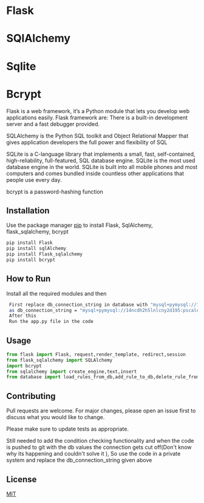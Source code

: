# Flask
# SQlAlchemy
# Sqlite
# Bcrypt



Flask is a web framework, it’s a Python module that lets you develop web applications easily. Flask framework are: There is a built-in development server and a fast debugger provided.

SQLAlchemy is the Python SQL toolkit and Object Relational Mapper that gives application developers the full power and flexibility of SQL

SQLite is a C-language library that implements a small, fast, self-contained, high-reliability, full-featured, SQL database engine. SQLite is the most used database engine in the world. SQLite is built into all mobile phones and most computers and comes bundled inside countless other applications that people use every day.

bcrypt is a password-hashing function


## Installation

Use the package manager [pip](https://pip.pypa.io/en/stable/) to install Flask, SqlAlchemy, flask_sqlalchemy, bcrypt

```bash
pip install Flask
pip install sqlAlchemy
pip install Flask_sqlalchemy
pip install bcrypt
```
## How to Run

Install all the required modules and then 
```bash
 First replace db_connection_string in database with "mysql+pymysql://14ncdh2h5lnlcny2d195:pscale_pw_cmgdWnKbXNs6zLtE0cxEmRl42vWgQQS7xOWo7LXWrAb@aws.connect.psdb.cloud/utkarshflaskdb?charset=utf8mb4"
 as db_connection_string = "mysql+pymysql://14ncdh2h5lnlcny2d195:pscale_pw_cmgdWnKbXNs6zLtE0cxEmRl42vWgQQS7xOWo7LXWrAb@aws.connect.psdb.cloud/utkarshflaskdb?charset=utf8mb4"
 After this 
 Run the app.py file in the code  
```

## Usage

```python
from flask import Flask, request,render_template, redirect,session
from flask_sqlalchemy import SQLAlchemy
import bcrypt
from sqlalchemy import create_engine,text,insert
from database import load_rules_from_db,add_rule_to_db,delete_rule_from_db
```

## Contributing

Pull requests are welcome. For major changes, please open an issue first
to discuss what you would like to change.

Please make sure to update tests as appropriate.

Still needed to add the condition checking functionality and when the code is pushed to git with the db values the connection gets cut off(Don't know why its happening and couldn't solve it ), So use the code in a private system and replace the db_connection_string given above 


## License

[MIT](https://choosealicense.com/licenses/mit/)

